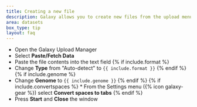 ```yaml
---
title: Creating a new file
description: Galaxy allows you to create new files from the upload menu. You can supply the contents of the file.
area: datasets
box_type: tip
layout: faq
---
```


* Open the Galaxy Upload Manager
* Select **Paste/Fetch Data**
* Paste the file contents into the text field
{% if include.format %}
* Change **Type** from "Auto-detect" to `{{ include.format }}`
{% endif %}
{% if include.genome %}
* Change **Genome** to `{{ include.genome }}`
{% endif %}
{% if include.convertspaces %} * From the Settings menu ({% icon galaxy-gear %}) select **Convert spaces to tabs** {% endif %}
* Press **Start** and **Close** the window
